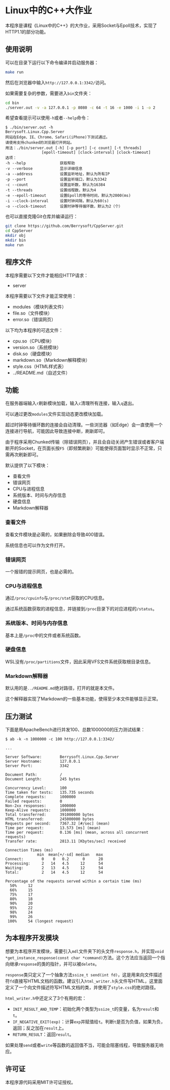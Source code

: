 # Linux中的C++大作业
本程序是课程《Linux中的C++》的大作业，采用Socket与Epoll技术，实现了HTTP1.1的部分功能。
## 使用说明
可以在目录下运行以下命令编译并启动服务器：
``` bash
make run
```
然后在浏览器中输入`http://127.0.0.1:3342/`访问。

如果需要复杂的参数，需要进入`bin`文件夹：
``` bash
cd bin
./server.out -v -a 127.0.0.1 -p 8080 -c 64 -t 16 -e 1000 -i 1 -o 2
```
希望查看提示可以使用`-h`或者`--help`命令：
```
$ ./bin/server.out -h
Berrysoft.Linux.Cpp.Server
网站在Edge、IE、Chrome、Safari(iPhone)下测试通过。
请使用支持chunked的浏览器打开网站。
用法：./bin/server.out [-h] [-p port] [-c count] [-t threads]
                [epoll-timeout] [clock-interval] [clock-timeout]
选项：
-h --help               获取帮助
-v --verbose            显示详细信息
-a --address            设置监听地址，默认为所有IP
-p --port               设置监听端口，默认为3342
-c --count              设置监听数，默认为16384
-t --threads            设置线程数，默认为4
-e --epoll-timeout      设置Epoll的等待时间，默认为2000(ms)
-i --clock-interval     设置时钟间隔，默认为60(s)
-o --clock-timeout      设置时钟等待循环数，默认为2（个）
```

也可以直接克隆Git仓库并编译运行：
``` bash
git clone https://github.com/Berrysoft/CppServer.git
cd CppServer
mkdir obj
mkdir bin
make run
```
## 程序文件
本程序需要以下文件才能相应HTTP请求：
* server

本程序需要以下文件才能正常使用：
* modules（模块列表文件）
* file.so（文件模块）
* error.so（错误网页）

以下均为本程序的可选文件：
* cpu.so（CPU模块）
* version.so（系统模块）
* disk.so（硬盘模块）
* markdown.so（Markdown解释模块）
* style.css（HTML样式表）
* ../README.md（自述文件）
## 功能
在服务器端输入`r`刷新模块加载，输入`c`清理所有连接，输入`q`退出。

可以通过更改`modules`文件实现动态更改模块加载。

超过时钟等待循环数的连接会自动清理。一些浏览器（如Edge）会一直使用一个连接进行导航，可能因此导致连接中断，刷新即可。

由于程序采用Chunked传输（除错误网页），并且会自动关闭产生错误或者客户端断开的Socket，在页面长按`F5`（即频繁刷新）可能使得页面暂时显示不正常，只需再次刷新即可。

默认提供了以下模块：
* 查看文件
* 错误网页
* CPU与进程信息
* 系统版本、时间与内存信息
* 硬盘信息
* Markdown解释器
### 查看文件
查看文件模块是必需的，如果删除会导致400错误。

系统信息也可以作为文件打开。
### 错误网页
一个报错的提示网页，也是必需的。
### CPU与进程信息
通过`/proc/cpuinfo`与`/proc/stat`获取的CPU信息。

通过系统函数获取的进程信息，并链接到`/proc`目录下的对应进程的`/status`。
### 系统版本、时间与内存信息
基本上是`/proc`中的文件或者系统函数。
### 硬盘信息
WSL没有`/proc/partitions`文件，因此采用VFS文件系统获取根目录信息。
### Markdown解释器
默认用的是`../README.md`绝对路径，打开的就是本文件。

这个解释器实现了Markdown的一些基本功能，使得至少本文件能够显示正常。
## 压力测试
下面是用ApacheBench进行并发100、总数1000000的压力测试结果：
```
$ ab -k -n 1000000 -c 100 http://127.0.0.1:3342/

...

Server Software:        Berrysoft.Linux.Cpp.Server
Server Hostname:        127.0.0.1
Server Port:            3342

Document Path:          /
Document Length:        245 bytes

Concurrency Level:      100
Time taken for tests:   135.735 seconds
Complete requests:      1000000
Failed requests:        0
Non-2xx responses:      1000000
Keep-Alive requests:    1000000
Total transferred:      391000000 bytes
HTML transferred:       245000000 bytes
Requests per second:    7367.32 [#/sec] (mean)
Time per request:       13.573 [ms] (mean)
Time per request:       0.136 [ms] (mean, across all concurrent requests)
Transfer rate:          2813.11 [Kbytes/sec] received

Connection Times (ms)
              min  mean[+/-sd] median   max
Connect:        0    0   0.2      0      28
Processing:     2   14   4.5     12      54
Waiting:        2   13   4.5     12      54
Total:          2   14   4.5     12      54

Percentage of the requests served within a certain time (ms)
  50%     12
  66%     15
  75%     17
  80%     18
  90%     20
  95%     22
  98%     24
  99%     26
 100%     54 (longest request)
```
## 为本程序开发模块
想要为本程序开发模块，需要引入`mdl`文件夹下的头文件`response.h`，并实现`void *get_instance_response(const char *command)`方法。这个方法应当返回一个指向继承`response`的类的指针，并可以被`delete`。

`response`类只定义了一个抽象方法`ssize_t send(int fd)`，这是用来向文件描述符`fd`直接写HTML文档的函数。建议引入`html_writer.h`头文件写HTML，这里面定义了一个向文件描述符写HTML文档的类，并使用了`style.css`的绝对路径。

`html_writer.h`中还定义了3个有用的宏：
* `INIT_RESULT_AND_TEMP`：初始化两个类型为`ssize_t`的变量，名为`result`和`t`。
* `IF_NEGATIVE_EXIT(exp)`：计算`exp`并赋值给`t`。判断`t`是否为负值，如果为负，返回；反之加在`result`上。
* `RETURN_RESULT`：返回`result`。

如果处理`send`或者`write`等函数的返回值不当，可能会阻塞线程，导致服务器无响应。
## 许可证
本程序源代码采用MIT许可证授权。

